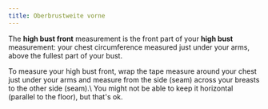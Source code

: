```yaml
---
title: Oberbrustweite vorne
---
```


The **high bust front** measurement is the front part of your **high bust** measurement: your chest circumference measured just under your arms, above the fullest part of your bust.

To measure your high bust front, wrap the tape measure around your chest just under your arms and measure from the side (seam) across your breasts to the other side (seam).\ You might not be able to keep it horizontal (parallel to the floor), but that's ok.
